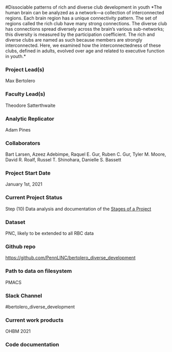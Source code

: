 <br>
<br>
#Dissociable patterns of rich and diverse club development in youth
*The human brain can be analyzed as a network—a collection of interconnected regions. Each brain region has a unique connectivity pattern. The set of regions called the rich club have many strong connections. The diverse club has connections spread diversely across the brain’s various sub-networks; this diversity is measured by the participation coefficient. The rich and diverse clubs are named as such because members are strongly interconnected. Here, we examined how the interconnectedness of these clubs, defined in adults, evolved over age and related to executive function in youth.*

### Project Lead(s) 

Max Bertolero

### Faculty Lead(s)

Theodore Satterthwaite

### Analytic Replicator

Adam Pines

### Collaborators

Bart Larsen, Azeez Adebimpe, Raquel E. Gur, Ruben C. Gur, Tyler M. Moore, David R. Roalf, Russel T. Shinohara, Danielle S. Bassett

### Project Start Date

January 1st, 2021

### Current Project Status

Step (10) Data analysis and documentation of the [Stages of a Project](https://pennlinc.github.io/docs/LabHome/ProjectStages/)

### Dataset

PNC, likely to be extended to all RBC data

### Github repo

https://github.com/PennLINC/bertolero_diverse_development

### Path to data on filesystem

PMACS

### Slack Channel

#bertolero_diverse_development

### Current work products

OHBM 2021

### Code documentation
